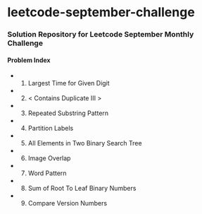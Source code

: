 # leetcode-september-challenge

### Solution Repository for Leetcode September Monthly Challenge

#### Problem Index
  * 1) Largest Time for Given Digit
  * 2) < Contains Duplicate III >
  * 3) Repeated Substring Pattern 
  * 4) Partition Labels
  * 5) All Elements in Two Binary Search Tree
  * 6) Image Overlap
  * 7) Word Pattern
  * 8) Sum of Root To Leaf Binary Numbers
  * 9) Compare Version Numbers

